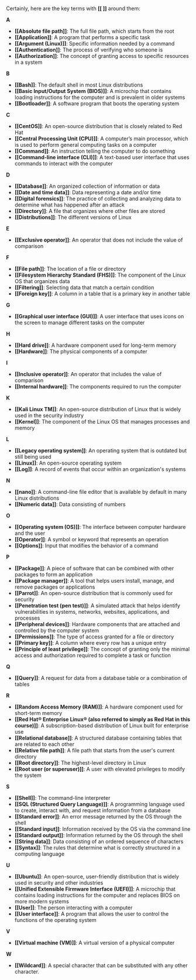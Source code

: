 Certainly, here are the key terms with **[[ ]]** around them:

**A**
- **[[Absolute file path]]**: The full file path, which starts from the root
- **[[Application]]**: A program that performs a specific task
- **[[Argument (Linux)]]**: Specific information needed by a command
- **[[Authentication]]**: The process of verifying who someone is
- **[[Authorization]]**: The concept of granting access to specific resources in a system

**B**
- **[[Bash]]**: The default shell in most Linux distributions
- **[[Basic Input/Output System (BIOS)]]**: A microchip that contains loading instructions for the computer and is prevalent in older systems
- **[[Bootloader]]**: A software program that boots the operating system

**C**
- **[[CentOS]]**: An open-source distribution that is closely related to Red Hat
- **[[Central Processing Unit (CPU)]]**: A computer’s main processor, which is used to perform general computing tasks on a computer
- **[[Command]]**: An instruction telling the computer to do something
- **[[Command-line interface (CLI)]]**: A text-based user interface that uses commands to interact with the computer

**D**
- **[[Database]]**: An organized collection of information or data
- **[[Date and time data]]**: Data representing a date and/or time
- **[[Digital forensics]]**: The practice of collecting and analyzing data to determine what has happened after an attack
- **[[Directory]]**: A file that organizes where other files are stored
- **[[Distributions]]**: The different versions of Linux

**E**
- **[[Exclusive operator]]**: An operator that does not include the value of comparison

**F**
- **[[File path]]**: The location of a file or directory
- **[[Filesystem Hierarchy Standard (FHS)]]**: The component of the Linux OS that organizes data
- **[[Filtering]]**: Selecting data that match a certain condition
- **[[Foreign key]]**: A column in a table that is a primary key in another table

**G**
- **[[Graphical user interface (GUI)]]**: A user interface that uses icons on the screen to manage different tasks on the computer

**H**
- **[[Hard drive]]**: A hardware component used for long-term memory
- **[[Hardware]]**: The physical components of a computer

**I**
- **[[Inclusive operator]]**: An operator that includes the value of comparison
- **[[Internal hardware]]**: The components required to run the computer

**K**
- **[[Kali Linux TM]]**: An open-source distribution of Linux that is widely used in the security industry
- **[[Kernel]]**: The component of the Linux OS that manages processes and memory

**L**
- **[[Legacy operating system]]**: An operating system that is outdated but still being used
- **[[Linux]]**: An open-source operating system
- **[[Log]]**: A record of events that occur within an organization's systems

**N**
- **[[nano]]**: A command-line file editor that is available by default in many Linux distributions
- **[[Numeric data]]**: Data consisting of numbers

**O**
- **[[Operating system (OS)]]**: The interface between computer hardware and the user
- **[[Operator]]**: A symbol or keyword that represents an operation
- **[[Options]]**: Input that modifies the behavior of a command

**P**
- **[[Package]]**: A piece of software that can be combined with other packages to form an application
- **[[Package manager]]**: A tool that helps users install, manage, and remove packages or applications
- **[[Parrot]]**: An open-source distribution that is commonly used for security
- **[[Penetration test (pen test)]]**: A simulated attack that helps identify vulnerabilities in systems, networks, websites, applications, and processes
- **[[Peripheral devices]]**: Hardware components that are attached and controlled by the computer system
- **[[Permissions]]**: The type of access granted for a file or directory
- **[[Primary key]]**: A column where every row has a unique entry
- **[[Principle of least privilege]]**: The concept of granting only the minimal access and authorization required to complete a task or function

**Q**
- **[[Query]]**: A request for data from a database table or a combination of tables

**R**
- **[[Random Access Memory (RAM)]]**: A hardware component used for short-term memory
- **[[Red Hat® Enterprise Linux® (also referred to simply as Red Hat in this course)]]**: A subscription-based distribution of Linux built for enterprise use
- **[[Relational database]]**: A structured database containing tables that are related to each other
- **[[Relative file path]]**: A file path that starts from the user's current directory
- **[[Root directory]]**: The highest-level directory in Linux
- **[[Root user (or superuser)]]**: A user with elevated privileges to modify the system

**S**
- **[[Shell]]**: The command-line interpreter
- **[[SQL (Structured Query Language)]]**: A programming language used to create, interact with, and request information from a database
- **[[Standard error]]**: An error message returned by the OS through the shell
- **[[Standard input]]**: Information received by the OS via the command line
- **[[Standard output]]**: Information returned by the OS through the shell
- **[[String data]]**: Data consisting of an ordered sequence of characters
- **[[Syntax]]**: The rules that determine what is correctly structured in a computing language

**U**
- **[[Ubuntu]]**: An open-source, user-friendly distribution that is widely used in security and other industries
- **[[Unified Extensible Firmware Interface (UEFI)]]**: A microchip that contains loading instructions for the computer and replaces BIOS on more modern systems
- **[[User]]**: The person interacting with a computer
- **[[User interface]]**: A program that allows the user to control the functions of the operating system

**V**
- **[[Virtual machine (VM)]]**: A virtual version of a physical computer

**W**
- **[[Wildcard]]**: A special character that can be substituted with any other character.
